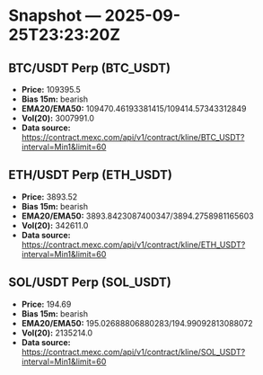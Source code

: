 # Snapshot — 2025-09-25T23:23:20Z

## BTC/USDT Perp (BTC_USDT)
- **Price:** 109395.5
- **Bias 15m:** bearish
- **EMA20/EMA50:** 109470.46193381415/109414.57343312849
- **Vol(20):** 3007991.0
- **Data source:** https://contract.mexc.com/api/v1/contract/kline/BTC_USDT?interval=Min1&limit=60

## ETH/USDT Perp (ETH_USDT)
- **Price:** 3893.52
- **Bias 15m:** bearish
- **EMA20/EMA50:** 3893.8423087400347/3894.2758981165603
- **Vol(20):** 342611.0
- **Data source:** https://contract.mexc.com/api/v1/contract/kline/ETH_USDT?interval=Min1&limit=60

## SOL/USDT Perp (SOL_USDT)
- **Price:** 194.69
- **Bias 15m:** bearish
- **EMA20/EMA50:** 195.02688806880283/194.99092813088072
- **Vol(20):** 2135214.0
- **Data source:** https://contract.mexc.com/api/v1/contract/kline/SOL_USDT?interval=Min1&limit=60
